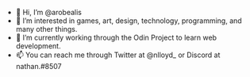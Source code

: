 - 👋 Hi, I’m @arobealis
- 👀 I’m interested in games, art, design, technology, programming, and many other things.
- 🌱 I’m currently working through the Odin Project to learn web development.
- 📫 You can reach me through Twitter at @nlloyd_ or Discord at nathan.#8507

<!---
arobealis/arobealis is a ✨ special ✨ repository because its `README.md` (this file) appears on your GitHub profile.
You can click the Preview link to take a look at your changes.
--->
